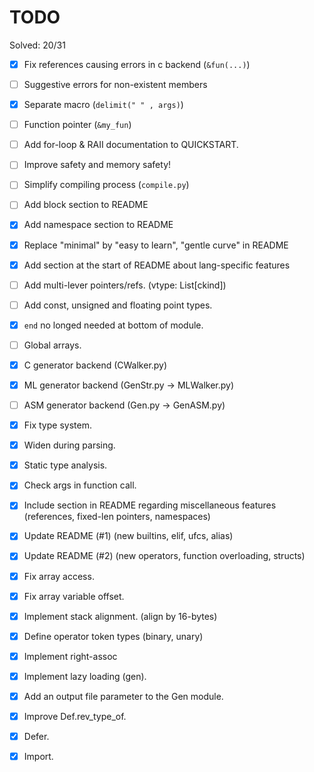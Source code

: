 # TODO

Solved: 20/31

- [X] Fix references causing errors in c backend (`&fun(...)`)
- [ ] Suggestive errors for non-existent members
- [X] Separate macro (`delimit(" " , args)`)
- [ ] Function pointer (`&my_fun`)
- [ ] Add for-loop & RAII documentation to QUICKSTART.
- [ ] Improve safety and memory safety!
- [ ] Simplify compiling process (`compile.py`)
- [ ] Add block section to README
- [X] Add namespace section to README
- [X] Replace "minimal" by "easy to learn", "gentle curve" in README
- [X] Add section at the start of README about lang-specific features
- [ ] Add multi-lever pointers/refs. (vtype: List[ckind])
- [ ] Add const, unsigned and floating point types.
- [X] `end` no longed needed at bottom of module.

- [ ] Global arrays.
- [X] C generator backend (CWalker.py)
- [X] ML generator backend (GenStr.py -> MLWalker.py)
- [ ] ASM generator backend (Gen.py -> GenASM.py)
- [X] Fix type system.
- [X] Widen during parsing.
- [X] Static type analysis.
- [X] Check args in function call.
- [X] Include section in README regarding miscellaneous features (references, fixed-len pointers, namespaces)
- [X] Update README (#1) (new builtins, elif, ufcs, alias)
- [X] Update README (#2) (new operators, function overloading, structs)
- [X] Fix array access.
- [X] Fix array variable offset.
- [X] Implement stack alignment. (align by 16-bytes)
- [X] Define operator token types (binary, unary)
- [X] Implement right-assoc
- [X] Implement lazy loading (gen).
- [X] Add an output file parameter to the Gen module.
- [X] Improve Def.rev_type_of.
- [X] Defer.
- [X] Import.
